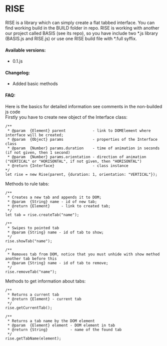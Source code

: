 # RISE
RISE is a library which can simply create a flat tabbed interface. You can find working build in the BUILD folder in repo.
RISE is working with another our project called BASIS (see its repo), so you have include two *.js library 
(BASIS.js and RISE.js) or use one RISE build file with *.full syffix.

#### Available versions:
- 0.1.js

#### Changelog:
- Added basic methods

#### FAQ:
Here is the basics for detailed information see comments in the non-builded js code <br/>
Firstly you have to create new object of the Interface class:

    /**
     * @param  {Element} parent            - link to DOMElement where interface will be created;
     * @param  {Object} params             - properties of the Interface class
     * @param  {Number} params.duration    - time of animation in seconds (if not given, then 1 second)
     * @param  {Number} params.orientation - direction of animation ("VERTICAL" or "HORISONTAL", if not given, then "HORISONTAL")
     * @return {Interface}                 - class instance
    */
    let rise = new Rise(parent, {duration: 1, orientation: "VERTICAL"});

Methods to rule tabs:

    /**
     * Creates a new tab and appends it to DOM;
     * @param  {String} name - id of new tab;
     * @return {Element}     - link to created tab;
     */
    let tab = rise.createTab("name");
    
    /**
     * Swipes to pointed tab
     * @param {String} name - id of tab to show;
     */
    rise.showTab("name");
    
    /**
     * Removes tab from DOM, notice that you must unhide with show method another tab before this
     * @param {String} name - id of tab to remove;
     */
    rise.removeTab("name");

Methods to get information about tabs:

    /**
     * Returns a current tab
     * @return {Element} - current tab
     */
    rise.getCurrentTab();
    
    /**
     * Returns a tab name by the DOM element
     * @param  {Element} element - DOM element in tab
     * @return {String}          - name of the found tab
     */
    rise.getTabName(element);